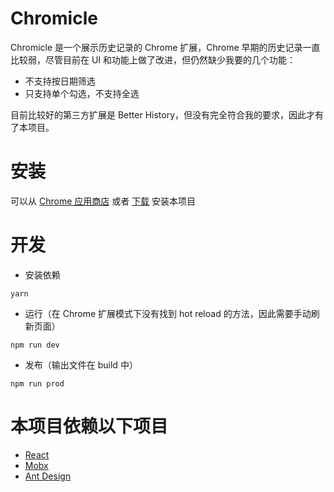 # Chromicle
Chromicle 是一个展示历史记录的 Chrome 扩展，Chrome 早期的历史记录一直比较弱，尽管目前在 UI 和功能上做了改进，但仍然缺少我要的几个功能：

* 不支持按日期筛选
* 只支持单个勾选，不支持全选

目前比较好的第三方扩展是 Better History，但没有完全符合我的要求，因此才有了本项目。

# 安装

可以从 [Chrome 应用商店](https://chrome.google.com/webstore/detail/chromicle/ljblncheanainapijcjkljcbcjjmnnag?hl=zh-CN) 或者 [下载](https://airycanon.me/static/chromicle.crx) 安装本项目

# 开发

* 安装依赖
```
yarn
```
* 运行（在 Chrome 扩展模式下没有找到 hot reload 的方法，因此需要手动刷新页面）
```
npm run dev
```
* 发布（输出文件在 build 中）
```
npm run prod
```

# 本项目依赖以下项目

* [React](https://github.com/facebook/react)
* [Mobx](https://github.com/mobxjs/mobx-react)
* [Ant Design](https://github.com/ant-design/ant-design)


